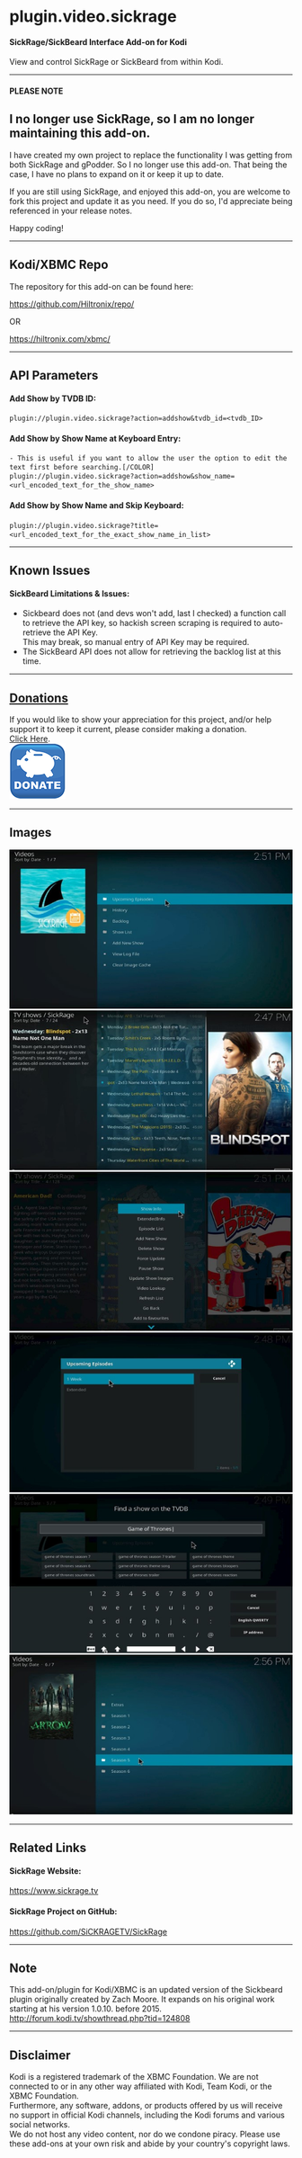 # plugin.video.sickrage  
#### SickRage/SickBeard Interface Add-on for Kodi

View and control SickRage or SickBeard from within Kodi.

-----

#### PLEASE NOTE

## I no longer use SickRage, so I am no longer maintaining this add-on.

I have created my own project to replace the functionality I was getting from both SickRage and gPodder.  So I no longer use this add-on.  That being the case, I have no plans to expand on it or keep it up to date.

If you are still using SickRage, and enjoyed this add-on, you are welcome to fork this project and update it as you need.  If you do so, I'd appreciate being referenced in your release notes.

Happy coding!

-----

## Kodi/XBMC Repo  
The repository for this add-on can be found here:  

https://github.com/Hiltronix/repo/

OR

https://hiltronix.com/xbmc/

-----

## API Parameters 

#### Add Show by TVDB ID:

    plugin://plugin.video.sickrage?action=addshow&tvdb_id=<tvdb_ID>

#### Add Show by Show Name at Keyboard Entry:

    - This is useful if you want to allow the user the option to edit the text first before searching.[/COLOR]
    plugin://plugin.video.sickrage?action=addshow&show_name=<url_encoded_text_for_the_show_name>

#### Add Show by Show Name and Skip Keyboard:

    plugin://plugin.video.sickrage?title=<url_encoded_text_for_the_exact_show_name_in_list>


-----

## Known Issues  

#### SickBeard Limitations & Issues:  
- Sickbeard does not (and devs won't add, last I checked) a function call to retrieve the API key, so hackish screen scraping is required to auto-retrieve the API Key.  
  This may break, so manual entry of API Key may be required.  
- The SickBeard API does not allow for retrieving the backlog list at this time.  

-----

## [Donations](https://hiltronix.com/donations/)  

If you would like to show your appreciation for this project, and/or help support it to keep it current, please consider making a donation.  
[Click Here](https://hiltronix.com/donations/).  
[![Support the project](https://github.com/Hiltronix/repo/blob/master/images/donate.png)](https://hiltronix.com/donations/)

-----

## Images  

[![Screen Show 1](https://github.com/Hiltronix/repo/blob/master/images/sickrage_addon_1sm.jpg)](https://github.com/Hiltronix/repo/blob/master/images/sickrage_addon_1.jpg)  
[![Screen Show 2](https://github.com/Hiltronix/repo/blob/master/images/sickrage_addon_2sm.jpg)](https://github.com/Hiltronix/repo/blob/master/images/sickrage_addon_2.jpg)  
[![Screen Show 3](https://github.com/Hiltronix/repo/blob/master/images/sickrage_addon_3sm.jpg)](https://github.com/Hiltronix/repo/blob/master/images/sickrage_addon_3.jpg)  
[![Screen Show 4](https://github.com/Hiltronix/repo/blob/master/images/sickrage_addon_4sm.jpg)](https://github.com/Hiltronix/repo/blob/master/images/sickrage_addon_4.jpg)  
[![Screen Show 5](https://github.com/Hiltronix/repo/blob/master/images/sickrage_addon_5sm.jpg)](https://github.com/Hiltronix/repo/blob/master/images/sickrage_addon_5.jpg)  
[![Screen Show 6](https://github.com/Hiltronix/repo/blob/master/images/sickrage_addon_6sm.jpg)](https://github.com/Hiltronix/repo/blob/master/images/sickrage_addon_6.jpg)  

-----

## Related Links

#### SickRage Website:  
https://www.sickrage.tv

#### SickRage Project on GitHub:  
https://github.com/SiCKRAGETV/SickRage

-----

## Note  

This add-on/plugin for Kodi/XBMC is an updated version of the Sickbeard plugin originally created by Zach Moore.  It expands on his original work starting at his version 1.0.10. before 2015.
http://forum.kodi.tv/showthread.php?tid=124808   

-----

## Disclaimer  

Kodi is a registered trademark of the XBMC Foundation. We are not connected to or in any other way affiliated with Kodi, Team Kodi, or the XBMC Foundation.  
Furthermore, any software, addons, or products offered by us will receive no support in official Kodi channels, including the Kodi forums and various social networks.  
We do not host any video content, nor do we condone piracy. Please use these add-ons at your own risk and abide by your country's copyright laws.
